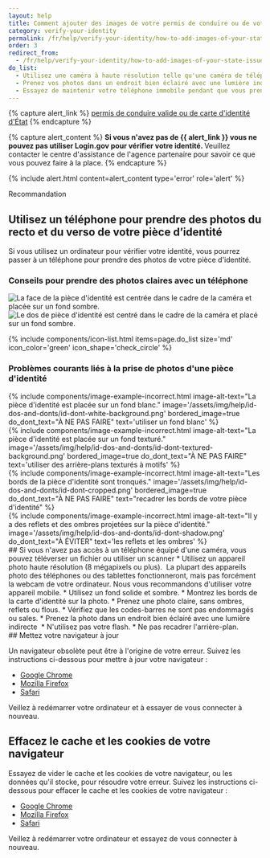 ```yaml
---
layout: help
title: Comment ajouter des images de votre permis de conduire ou de votre carte d'identité de l’État
category: verify-your-identity
permalink: /fr/help/verify-your-identity/how-to-add-images-of-your-state-issued-id/
order: 3
redirect_from:
  - /fr/help/verify-your-identity/how-to-add-images-of-your-state-issued-id/
do_list: 
  - Utilisez une caméra à haute résolution telle qu'une caméra de téléphone intelligent ou de tablette. La webcaméra de votre ordinateur risque de ne pas prendre de photos claires.
  - Prenez vos photos dans un endroit bien éclairé avec une lumière indirecte
  - Essayez de maintenir votre téléphone immobile pendant que vous prenez les photos. Il peut être utile de poser vos bras sur la table pour vous stabiliser.
---
```


{% capture alert_link %}
  <a href="/fr/help/verify-your-identity/accepted-state-issued-identification/">permis de conduire valide ou de carte d'identité d'État</a>
{% endcapture %}

{% capture alert_content %}
  <strong>
    Si vous n'avez pas de {{ alert_link }} vous ne pouvez pas utiliser Login.gov pour vérifier votre identité.
  </strong>
  Veuillez contacter le centre d'assistance de l'agence partenaire pour savoir ce que vous pouvez faire à la place.
{% endcapture %}

{%
  include alert.html
  content=alert_content
  type='error'
  role='alert'
%}

<div class="margin-top-5">
  <span class="usa-tag usa-tag--informative">Recommandation</span>
</div>

<div class="margin-top-2">
  <h2 id="use-a-phone-to-take-photos-of-the-front-and-back-of-your-id" class="margin-0">
    Utilisez un téléphone pour prendre des photos du recto et du verso de votre pièce d’identité
  </h2>
</div>

Si vous utilisez un ordinateur pour vérifier votre identité, vous pourrez passer à un téléphone pour prendre des photos de votre pièce d'identité.

### Conseils pour prendre des photos claires avec un téléphone

<div class="grid-row grid-gap">
  <div class="tablet:grid-col">
    <img alt="La face de la pièce d'identité est centrée dans le cadre de la caméra et placée sur un fond sombre." src="{{ site.baseurl }}/assets/img/help/id-dos-and-donts/id-do-front.png" />
  </div>
  <div class="tablet:grid-col">
    <img alt="Le dos de pièce d'identité est centré dans le cadre de la caméra et placé sur un fond sombre." src="{{ site.baseurl }}/assets/img/help/id-dos-and-donts/id-do-back.png" />
  </div>
</div>

{%
  include components/icon-list.html
  items=page.do_list
  size='md'
  icon_color='green'
  icon_shape='check_circle'
%}

### Problèmes courants liés à la prise de photos d'une pièce d'identité

<div class="grid-row grid-gap margin-bottom-6">
  <div class="tablet:grid-col">
    {%
      include components/image-example-incorrect.html
      image-alt-text="La pièce d'identité est placée sur un fond blanc."
      image='/assets/img/help/id-dos-and-donts/id-dont-white-background.png'
      bordered_image=true
      do_dont_text="À NE PAS FAIRE"
      text='utiliser un fond blanc'
    %}
  </div>
  <div class="tablet:grid-col">
    {%
      include components/image-example-incorrect.html
      image-alt-text="La pièce d'identité est placée sur un fond texturé."
      image='/assets/img/help/id-dos-and-donts/id-dont-textured-background.png'
      bordered_image=true
      do_dont_text="À NE PAS FAIRE"
      text='utiliser des arrière-plans texturés à motifs'
    %}
  </div>
</div>
<div class="grid-row grid-gap">
  <div class="tablet:grid-col">
    {%
      include components/image-example-incorrect.html
      image-alt-text="Les bords de la pièce d'identité sont tronqués."
      image='/assets/img/help/id-dos-and-donts/id-dont-cropped.png'
      bordered_image=true
      do_dont_text="À NE PAS FAIRE"
      text="recadrer les bords de votre pièce d'identité"
    %}
  </div>
  <div class="tablet:grid-col">
    {%
      include components/image-example-incorrect.html
      image-alt-text="Il y a des reflets et des ombres projetées sur la pièce d'identité."
      image='/assets/img/help/id-dos-and-donts/id-dont-shadow.png'
      do_dont_text="À ÉVITER"
      text='les reflets et les ombres'
    %}
  </div>
</div>

<div class="page-content__horizontal-rule"></div>
## Si vous n'avez pas accès à un téléphone équipé d'une caméra, vous pouvez téléverser un fichier ou utiliser un scanner
* Utilisez un appareil photo haute résolution (8 mégapixels ou plus).  La plupart des appareils photo des téléphones ou des tablettes fonctionneront, mais pas forcément la webcam de votre ordinateur. Nous vous recommandons d'utiliser votre appareil mobile.
* Utilisez un fond solide et sombre.
* Montrez les bords de la carte d'identité sur la photo.
* Prenez une photo claire, sans ombres, reflets ou flous.
* Vérifiez que les codes-barres ne sont pas endommagés ou sales.
* Prenez la photo dans un endroit bien éclairé avec une lumière indirecte 
* N'utilisez pas votre flash.
* Ne pas recadrer l'arrière-plan.

<div class="page-content__horizontal-rule"></div>
## Mettez votre navigateur à jour

Un navigateur obsolète peut être à l'origine de votre erreur. Suivez les instructions ci-dessous pour mettre à jour votre navigateur :

* [Google Chrome](https://support.google.com/chrome/answer/95414?co=GENIE.Platform%3DDesktop&hl=fr-CA)
* [Mozilla Firefox](https://support.mozilla.org/fr/kb/mettre-jour-firefox-derniere-version?redirectslug=update-firefox-latest-version)
* [Safari](https://support.apple.com/fr-ca/HT204416)

Veillez à redémarrer votre ordinateur et à essayer de vous connecter à nouveau.

## Effacez le cache et les cookies de votre navigateur

Essayez de vider le cache et les cookies de votre navigateur, ou les données qu'il stocke, pour résoudre votre erreur. Suivez les instructions ci-dessous pour effacer le cache et les cookies de votre navigateur :

* [Google Chrome](https://support.google.com/accounts/answer/32050?co=GENIE.Platform%3DDesktop&hl=fr)
* [Mozilla Firefox](https://support.mozilla.org/fr/kb/comment-vider-le-cache-de-firefox)
* [Safari](https://support.apple.com/fr-ca/HT201265)

Veillez à redémarrer votre ordinateur et essayez de vous connecter à nouveau.